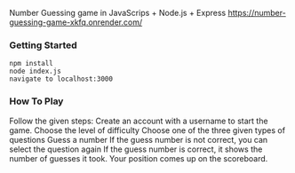 Number Guessing game in JavaScrips + Node.js + Express
https://number-guessing-game-xkfq.onrender.com/

### Getting Started
    npm install
    node index.js
    navigate to localhost:3000

### How To Play
Follow the given steps:
  Create an account with a username to start the game.
  Choose the level of difficulty
  Choose one of the three given types of questions
  Guess a number
  If the guess number is not correct, you can select the question again
  If the guess number is correct, it shows the number of guesses it took.
  Your position comes up on the scoreboard.

